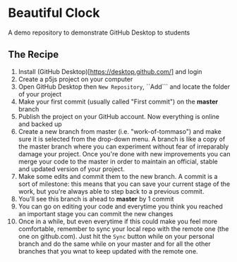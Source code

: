 # Beautiful Clock
A demo repository to demonstrate GitHub Desktop to students

## The Recipe
1. Install (GitHub Desktop)[https://desktop.github.com/] and login
2. Create a p5js project on your computer
3. Open GitHub Desktop then ```New Repository```, ``Add``` and locate the folder of your project
4. Make your first commit (usually called "First commit") on the **master** branch
5. Publish the project on your GitHub account. Now everything is online and backed up
6. Create a new branch from master (i.e. "work-of-tommaso") and make sure it is selected from the drop-down menu. A branch is like a copy of the master branch where you can experiment without fear of irreparably damage your project. Once you're done with new improvements you can merge your code to the master in order to maintain an official, stable and updated version of your project.
7. Make some edits and commit them to the new branch. A commit is a sort of milestone: this means that you can save your current stage of the work, but you're always able to step back to a previous commit.
8. You'll see this branch is ahead to **master** by 1 commit
9. You can go on editing your code and everytime you think you reached an important stage you can commit the new changes
10. Once in a while, but even everytime if this could make you feel more comfortable, remember to sync your local repo with the remote one (the one on github.com). Just hit the ```Sync``` button while on your personal branch and do the same while on your master and for all the other branches that you wnat to keep updated with the remote one.